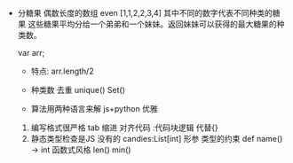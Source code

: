 - 分糖果
  偶数长度的数组 even [1,1,2,2,3,4]
  其中不同的数字代表不同种类的糖果
  这些糖果平均分给一个弟弟和一个妹妹。返回妹妹可以获得的最大糖果的种类数。

  var arr;


  - 特点: arr.length/2 
  - 种类数 去重 unique()  Set()

  - 算法用两种语言来解 js+python
  优雅
  1. 编写格式很严格
    tab 缩进 对齐代码   :代码块逻辑 代替{}
  2.  静态类型检查是JS 没有的
    candies:List[int] 形参 类型的约束
    def name() -> int
    函数式风格 len() min()
